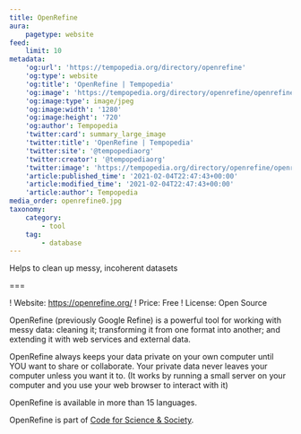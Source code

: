 ```yaml
---
title: OpenRefine
aura:
    pagetype: website
feed:
    limit: 10
metadata:
    'og:url': 'https://tempopedia.org/directory/openrefine'
    'og:type': website
    'og:title': 'OpenRefine | Tempopedia'
    'og:image': 'https://tempopedia.org/directory/openrefine/openrefine0.jpg'
    'og:image:type': image/jpeg
    'og:image:width': '1280'
    'og:image:height': '720'
    'og:author': Tempopedia
    'twitter:card': summary_large_image
    'twitter:title': 'OpenRefine | Tempopedia'
    'twitter:site': '@tempopediaorg'
    'twitter:creator': '@tempopediaorg'
    'twitter:image': 'https://tempopedia.org/directory/openrefine/openrefine0.jpg'
    'article:published_time': '2021-02-04T22:47:43+00:00'
    'article:modified_time': '2021-02-04T22:47:43+00:00'
    'article:author': Tempopedia
media_order: openrefine0.jpg
taxonomy:
    category:
        - tool
    tag:
        - database
---
```


Helps to clean up messy, incoherent datasets

===

! Website: https://openrefine.org/
! Price: Free
! License: Open Source

OpenRefine (previously Google Refine) is a powerful tool for working with messy data: cleaning it; transforming it from one format into another; and extending it with web services and external data.

OpenRefine always keeps your data private on your own computer until YOU want to share or collaborate. Your private data never leaves your computer unless you want it to. (It works by running a small server on your computer and you use your web browser to interact with it)

OpenRefine is available in more than 15 languages.

OpenRefine is part of [Code for Science & Society](https://codeforscience.org/).